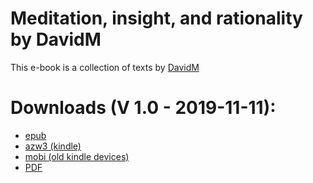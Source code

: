 # Meditation, insight, and rationality by DavidM

This e-book is a collection of texts by [DavidM](https://www.lesswrong.com/users/davidm)


# Downloads (V 1.0 - 2019-11-11):

- [epub](https://github.com/atrahhdis/medinra/raw/master/ebooks/Meditation%2C%20insight%2C%20and%20rationality%20-%20DavidM.epub)
- [azw3 (kindle)](https://github.com/atrahhdis/medinra/raw/master/ebooks/Meditation%2C%20insight%2C%20and%20rationality%20-%20DavidM.azw3)
- [mobi (old kindle devices)](https://github.com/atrahhdis/medinra/raw/master/ebooks/Meditation%2C%20insight%2C%20and%20rationality%20-%20DavidM.mobi)
- [PDF](https://github.com/atrahhdis/medinra/raw/master/ebooks/Meditation%2C%20insight%2C%20and%20rationality%20-%20DavidM.pdf)
